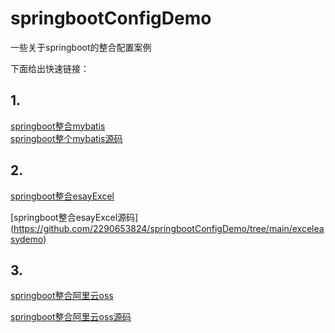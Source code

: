 # springbootConfigDemo
一些关于springboot的整合配置案例

下面给出快速链接：

## 1.
[springboot整合mybatis](https://github.com/2290653824/springbootConfigDemo/blob/main/mybatisDemo/mybatis.md)        
[springboot整个mybatis源码](https://github.com/2290653824/springbootConfigDemo/tree/main/mybatisDemo)   

## 2.

[springboot整合esayExcel](https://github.com/2290653824/springbootConfigDemo/blob/main/exceleasydemo/readme.md)

[springboot整合esayExcel源码]
(https://github.com/2290653824/springbootConfigDemo/tree/main/exceleasydemo)



## 3.
[springboot整合阿里云oss](https://github.com/2290653824/springbootConfigDemo/tree/main/aliyunossdemo/readme.md)

[springboot整合阿里云oss源码]([springboot整合esayExcel源码](https://github.com/2290653824/springbootConfigDemo/blob/main/exceleasydemo/readme.md))
